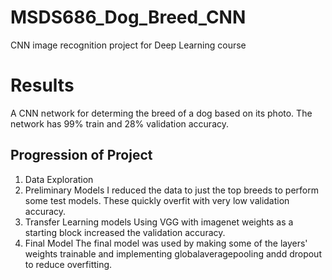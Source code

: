 # MSDS686_Dog_Breed_CNN
CNN image recognition project for Deep Learning course

# Results
A CNN network for determing the breed of a dog based on its photo. The network has 99% train and 28% validation accuracy. 

## Progression of Project
1) Data Exploration
2) Preliminary Models
  I reduced the data to just the top breeds to perform some test models. These quickly overfit with very low validation accuracy. 
3) Transfer Learning models
  Using VGG with imagenet weights as a starting block increased the validation accuracy.
4) Final Model
  The final model was used by making some of the layers' weights trainable and implementing globalaveragepooling andd dropout to reduce overfitting.
